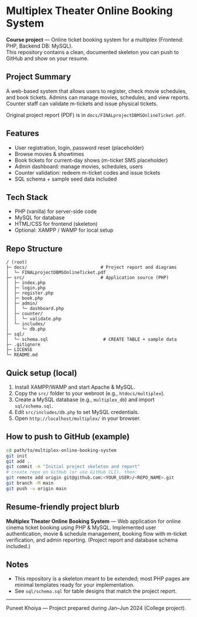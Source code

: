 # Multiplex Theater Online Booking System

**Course project** — Online ticket booking system for a multiplex (Frontend: PHP, Backend DB: MySQL).  
This repository contains a clean, documented skeleton you can push to GitHub and show on your resume.

## Project Summary
A web-based system that allows users to register, check movie schedules, and book tickets. Admins can manage movies, schedules, and view reports. Counter staff can validate m-tickets and issue physical tickets.

Original project report (PDF) is in `docs/FINALprojectDBMSOnlineTicket.pdf`.

## Features
- User registration, login, password reset (placeholder)
- Browse movies & showtimes
- Book tickets for current-day shows (m-ticket SMS placeholder)
- Admin dashboard: manage movies, schedules, users
- Counter validation: redeem m-ticket codes and issue tickets
- SQL schema + sample seed data included

## Tech Stack
- PHP (vanilla) for server-side code
- MySQL for database
- HTML/CSS for frontend (skeleton)
- Optional: XAMPP / WAMP for local setup

## Repo Structure
```
/ (root)
├─ docs/                            # Project report and diagrams
│  └─ FINALprojectDBMSOnlineTicket.pdf
├─ src/                             # Application source (PHP)
│  ├─ index.php
│  ├─ login.php
│  ├─ register.php
│  ├─ book.php
│  ├─ admin/
│  │  └─ dashboard.php
│  ├─ counter/
│  │  └─ validate.php
│  └─ includes/
│     └─ db.php
├─ sql/
│  └─ schema.sql                     # CREATE TABLE + sample data
├─ .gitignore
├─ LICENSE
└─ README.md
```

## Quick setup (local)
1. Install XAMPP/WAMP and start Apache & MySQL.
2. Copy the `src/` folder to your webroot (e.g., `htdocs/multiplex`).
3. Create a MySQL database (e.g., `multiplex_db`) and import `sql/schema.sql`.
4. Edit `src/includes/db.php` to set MySQL credentials.
5. Open `http://localhost/multiplex/` in your browser.

## How to push to GitHub (example)
```bash
cd path/to/multiplex-online-booking-system
git init
git add .
git commit -m "Initial project skeleton and report"
# create repo on GitHub (or use GitHub CLI), then:
git remote add origin git@github.com:<YOUR_USER>/<REPO_NAME>.git
git branch -M main
git push -u origin main
```

## Resume-friendly project blurb
**Multiplex Theater Online Booking System** — Web application for online cinema ticket booking using PHP & MySQL. Implemented user authentication, movie & schedule management, booking flow with m-ticket verification, and admin reporting. (Project report and database schema included.)

## Notes
- This repository is a skeleton meant to be extended; most PHP pages are minimal templates ready for your implementation.
- See `sql/schema.sql` for table designs that match the project report.

---
Puneet Khoiya — Project prepared during Jan–Jun 2024 (College project).
